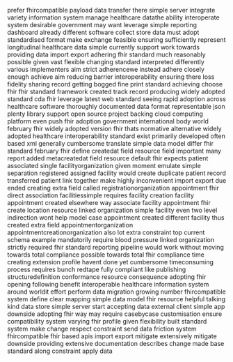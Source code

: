 prefer fhircompatible payload data transfer there simple server integrate variety information system manage healthcare datathe ability interoperate system desirable government may want leverage simple reporting dashboard already different software collect store data must adopt standardised format make exchange feasible ensuring sufficiently represent longitudinal healthcare data simple currently support work towards providing data import export adhering fhir standard much reasonably possible given vast flexible changing standard interpreted differently various implementers aim strict adherencewe instead adhere closely enough achieve aim reducing barrier interoperability ensuring there loss fidelity sharing record getting bogged fine print standard achieving choose fhir fhir standard framework created track record producing widely adopted standard cda fhir leverage latest web standard seeing rapid adoption across healthcare software thoroughly documented data format representable json plenty library support open source project backing cloud computing platform even push fhir adoption government international body world february fhir widely adopted version fhir thats normative alternative widely adopted healthcare interoperability standard exist primarily developed often based xml generally cumbersome translate simple data model differ fhir standard february fhir define createdat field resource field important many report added metacreatedat field resource default fhir expects patient associated single facilityorganization given moment emulate simple separation registered assigned facility would create duplicate patient record transferred patient link together make highly inconvenient import export due ended creating extra field called registrationorganization appointment fhir direct association facilitiessimple requires facility creation facility appointment created elsewhere way associate facility appointment fhir create location resource linked organization simple facility even two level indirection wont help model case appointment created different facility thus created extra field appointmentorganization appointmentcreationorganization also lot extra constraint top current schema example mandatorily require blood pressure linked organization strictly required fhir standard reporting pipeline would work without moving towards total compliance possible towards total fhir compliance time creating extension profile havent done yet cumbersome timeconsuming process requires bunch redtape fully compliant like publishing structuredefinition conformance resource consequence adopting fhir opening following benefit interoperable healthcare information system around worldit effort perform data migration growing number fhircompatible system define clear mapping simple data model fhir resource helpful talking kind data store simple server start accepting data external client simple app downside adopting fhir way may require casebycase customisation ensure compatibility system varying fhir profile given flexibility built standard system make change respect constraint send data friction system fhircompatible fhir based apis import export mitigate extensively mitigate downside providing extensive documentation describes change made base standard along constraint apply data